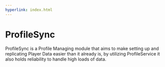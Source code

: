 ```yaml
---
hyperlink: index.html
---
```

# ProfileSync
ProfileSync is a Profile Managing module that aims to make setting up and replicating Player Data easier than it already is, by utilizing ProfileService it also holds reliability to handle high loads of data.
